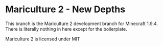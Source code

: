 Mariculture 2 - New Depths
===========

This branch is the Mariculture 2 development branch for Minecraft 1.9.4.
There is literally nothing in here except for the boilerplate.

Mariculture 2 is licensed under MIT